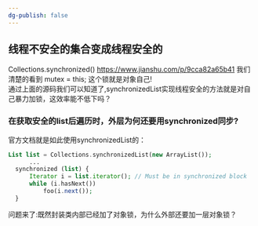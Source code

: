 ```yaml
---
dg-publish: false
---
```

## 线程不安全的集合变成线程安全的
Collections.synchronized()
https://www.jianshu.com/p/9cca82a65b41
我们清楚的看到 mutex = this; 这个锁就是对象自己!  
通过上面的源码我们可以知道了,synchronizedList实现线程安全的方法就是对自己暴力加锁，这效率能不低下吗？

### 在获取安全的list后遍历时，外层为何还要用synchronized同步?

官方文档就是如此使用synchronizedList的：

```php
List list = Collections.synchronizedList(new ArrayList());
      ...
  synchronized (list) {
      Iterator i = list.iterator(); // Must be in synchronized block
      while (i.hasNext())
          foo(i.next());
  }
```

问题来了:既然封装类内部已经加了对象锁，为什么外部还要加一层对象锁？

  
